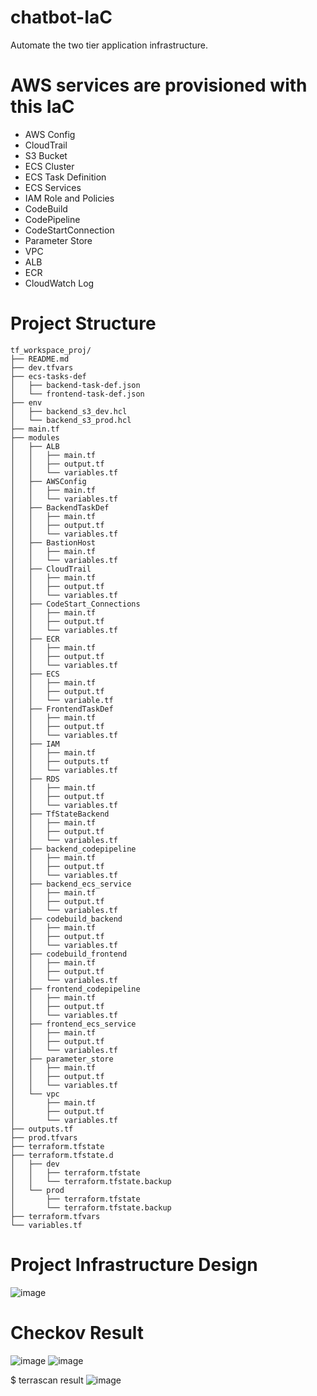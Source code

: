 # chatbot-IaC
Automate the two tier application infrastructure. 

# AWS services are provisioned with this IaC
-  AWS Config
-  CloudTrail
-  S3 Bucket
-  ECS Cluster
-  ECS Task Definition
-  ECS Services
-  IAM Role and Policies
-  CodeBuild
-  CodePipeline
-  CodeStartConnection
-  Parameter Store
-  VPC
-  ALB
-  ECR
-  CloudWatch Log
# Project Structure

    tf_workspace_proj/
    ├── README.md
    ├── dev.tfvars
    ├── ecs-tasks-def
    │   ├── backend-task-def.json
    │   └── frontend-task-def.json
    ├── env
    │   ├── backend_s3_dev.hcl
    │   └── backend_s3_prod.hcl
    ├── main.tf
    ├── modules
    │   ├── ALB
    │   │   ├── main.tf
    │   │   ├── output.tf
    │   │   └── variables.tf
    │   ├── AWSConfig
    │   │   ├── main.tf
    │   │   └── variables.tf
    │   ├── BackendTaskDef
    │   │   ├── main.tf
    │   │   ├── output.tf
    │   │   └── variables.tf
    │   ├── BastionHost
    │   │   ├── main.tf
    │   │   └── variables.tf
    │   ├── CloudTrail
    │   │   ├── main.tf
    │   │   ├── output.tf
    │   │   └── variables.tf
    │   ├── CodeStart_Connections
    │   │   ├── main.tf
    │   │   ├── output.tf
    │   │   └── variables.tf
    │   ├── ECR
    │   │   ├── main.tf
    │   │   ├── output.tf
    │   │   └── variables.tf
    │   ├── ECS
    │   │   ├── main.tf
    │   │   ├── output.tf
    │   │   └── variable.tf
    │   ├── FrontendTaskDef
    │   │   ├── main.tf
    │   │   ├── output.tf
    │   │   └── variables.tf
    │   ├── IAM
    │   │   ├── main.tf
    │   │   ├── outputs.tf
    │   │   └── variables.tf
    │   ├── RDS
    │   │   ├── main.tf
    │   │   ├── output.tf
    │   │   └── variables.tf
    │   ├── TfStateBackend
    │   │   ├── main.tf
    │   │   ├── output.tf
    │   │   └── variables.tf
    │   ├── backend_codepipeline
    │   │   ├── main.tf
    │   │   ├── output.tf
    │   │   └── variables.tf
    │   ├── backend_ecs_service
    │   │   ├── main.tf
    │   │   ├── output.tf
    │   │   └── variables.tf
    │   ├── codebuild_backend
    │   │   ├── main.tf
    │   │   ├── output.tf
    │   │   └── variables.tf
    │   ├── codebuild_frontend
    │   │   ├── main.tf
    │   │   ├── output.tf
    │   │   └── variables.tf
    │   ├── frontend_codepipeline
    │   │   ├── main.tf
    │   │   ├── output.tf
    │   │   └── variables.tf
    │   ├── frontend_ecs_service
    │   │   ├── main.tf
    │   │   ├── output.tf
    │   │   └── variables.tf
    │   ├── parameter_store
    │   │   ├── main.tf
    │   │   ├── output.tf
    │   │   └── variables.tf
    │   └── vpc
    │       ├── main.tf
    │       ├── output.tf
    │       └── variables.tf
    ├── outputs.tf
    ├── prod.tfvars
    ├── terraform.tfstate
    ├── terraform.tfstate.d
    │   ├── dev
    │   │   ├── terraform.tfstate
    │   │   └── terraform.tfstate.backup
    │   └── prod
    │       ├── terraform.tfstate
    │       └── terraform.tfstate.backup
    ├── terraform.tfvars
    └── variables.tf
# Project Infrastructure Design
![image](https://github.com/user-attachments/assets/04a3ca86-6684-41ff-92bc-dfe2a959418c)
# Checkov Result 
![image](https://github.com/user-attachments/assets/76ed8bc3-31a1-4f2d-abae-7ccc0f96fce3)
![image](https://github.com/user-attachments/assets/73dfe59c-0a01-4171-828d-0181e85436b3)

$ terrascan result
![image](https://github.com/user-attachments/assets/69041ce4-3266-4ca5-9cdf-762187ea6495)


